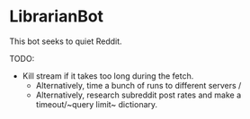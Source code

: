 # LibrarianBot
This bot seeks to quiet Reddit. 

TODO:
- Kill stream if it takes too long during the fetch. 
	- Alternatively, time a bunch of runs to different servers / 
	- Alternatively, research subreddit post rates and make a timeout/~query limit~ dictionary.